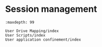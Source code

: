 # Session management

```{toctree}
:maxdepth: 99

User Drive Mapping/index
User Scripts/index
User application confinement/index
```
